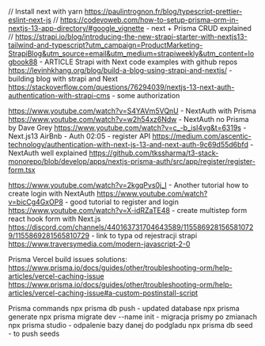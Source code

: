 // Install next with yarn https://paulintrognon.fr/blog/typescript-prettier-eslint-next-js
// https://codevoweb.com/how-to-setup-prisma-orm-in-nextjs-13-app-directory/#google_vignette - next + Prisma CRUD explained
// https://strapi.io/blog/introducing-the-new-strapi-starter-with-nextjs13-tailwind-and-typescript?utm_campaign=ProductMarketing-StrapiBlog&utm_source=email&utm_medium=strapiweekly&utm_content=logbook88 - ARTICLE Strapi with Next code examples with github repos
https://levinhkhang.org/blog/build-a-blog-using-strapi-and-nextjs/ - building blog with strapi and Next
https://stackoverflow.com/questions/76294039/nextjs-13-next-auth-authentication-with-strapi-cms - some authorization

https://www.youtube.com/watch?v=S4YAVm5VQnU - NextAuth with Prisma
https://www.youtube.com/watch?v=w2h54xz6Ndw - NextAuth no Prisma by Dave Grey
https://www.youtube.com/watch?v=c_-b_isI4vg&t=6319s - Next.js13 AirBnb - Auth 02:05 - register API
https://medium.com/ascentic-technology/authentication-with-next-js-13-and-next-auth-9c69d55d6bfd - NextAuth well explained
https://github.com/tkssharma/t3-stack-monorepo/blob/develop/apps/nextjs-prisma-auth/src/app/register/register-form.tsx

https://www.youtube.com/watch?v=2kgqPvs0j_I - Another tutorial how to create login with NextAuth
https://www.youtube.com/watch?v=bicCg4GxOP8 - good tutorial to register and login
https://www.youtube.com/watch?v=X-idRZaTE48 - create multistep form react hook form with Next.js
https://discord.com/channels/440163731704643589/1155869281565810729/1155869281565810729 - link to typa od rejestracji strapi
https://www.traversymedia.com/modern-javascript-2-0

Prisma Vercel build issues solutions:
https://www.prisma.io/docs/guides/other/troubleshooting-orm/help-articles/vercel-caching-issue
https://www.prisma.io/docs/guides/other/troubleshooting-orm/help-articles/vercel-caching-issue#a-custom-postinstall-script

Prisma commands
npx prisma db push - updated database
npx prisma generate
npx prisma migrate dev --name init - migracja prismy po zmianach
npx prisma studio - odpalenie bazy danej do podgladu
npx prisma db seed - to push seeds
